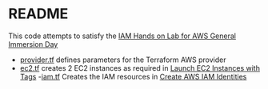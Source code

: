 # README

This code attempts to satisfy the [IAM Hands on Lab for AWS General Immersion
Day](https://catalog.workshops.aws/general-immersionday/en-US/basic-modules/30-iam/iam)  

- [provider.tf](./provider.tf) defines parameters for the Terraform AWS provider
- [ec2.tf](./ec2.tf) creates 2 EC2 instances as required in [Launch EC2 Instances with Tags](https://catalog.workshops.aws/general-immersionday/en-US/basic-modules/30-iam/iam/1-iam)
-[iam.tf](./iam.tf) Creates the IAM resources in [Create AWS IAM Identities](https://catalog.workshops.aws/general-immersionday/en-US/basic-modules/30-iam/iam/1-iam)
